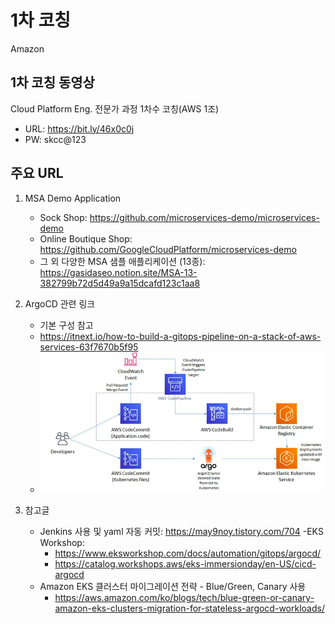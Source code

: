 # 1차 코칭

Amazon 

## 1차 코칭 동영상

Cloud Platform Eng. 전문가 과정 1차수 코칭(AWS 1조)
- URL: https://bit.ly/46x0c0j
- PW: skcc@123

## 주요 URL

1. MSA Demo Application
   -	Sock Shop: https://github.com/microservices-demo/microservices-demo
   -	Online Boutique Shop: https://github.com/GoogleCloudPlatform/microservices-demo
   -	그 외 다양한 MSA 샘플 애플리케이션 (13종): https://gasidaseo.notion.site/MSA-13-382799b72d5d49a9a15dcafd123c1aa8

2. ArgoCD 관련 링크
   -	기본 구성 참고
   -	https://itnext.io/how-to-build-a-gitops-pipeline-on-a-stack-of-aws-services-63f7670b5f95
   -  ![](images/20230629-1.png)
3. 참고글
   - Jenkins 사용 및 yaml 자동 커밋: https://may9noy.tistory.com/704
   -EKS Workshop: 
     - https://www.eksworkshop.com/docs/automation/gitops/argocd/
     -	https://catalog.workshops.aws/eks-immersionday/en-US/cicd-argocd
   -  Amazon EKS 클러스터 마이그레이션 전략 - Blue/Green, Canary 사용
      -	https://aws.amazon.com/ko/blogs/tech/blue-green-or-canary-amazon-eks-clusters-migration-for-stateless-argocd-workloads/